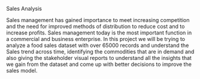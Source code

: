 Sales Analysis


Sales management has gained importance to meet increasing competition and the need for improved methods of distribution to reduce cost and to increase profits. Sales management today is the most important function in a commercial and business enterprise.
In this project we will be trying to analyze a food sales dataset with over 65000 records and understand the Sales trend across time, identifying the commodities that are in demand and also giving the stakeholder visual reports to understand all the insights that we gain from the dataset and come up with better decisions to improve the sales model.
